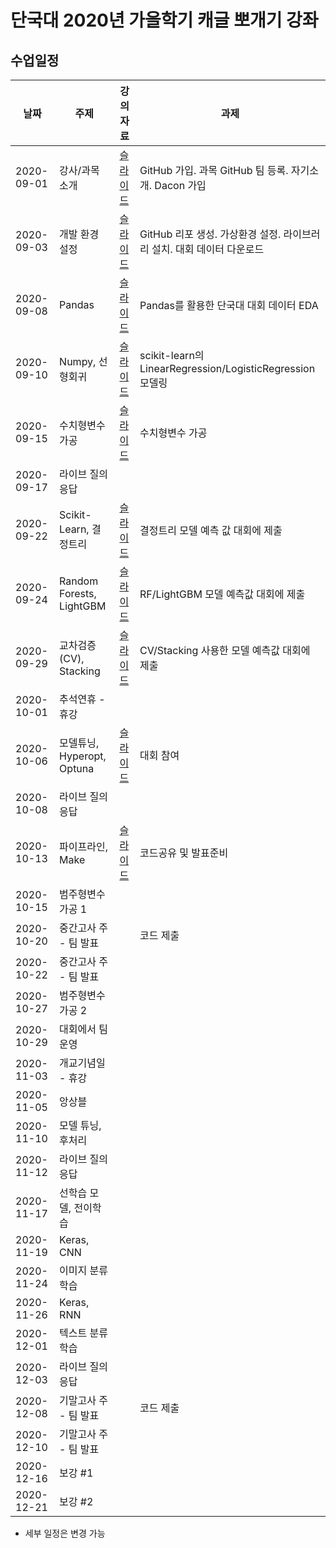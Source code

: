 # 단국대 2020년 가을학기 캐글 뽀개기 강좌

## 수업일정

| 날짜 | 주제 | 강의자료 | 과제 |
|-----|-----|--------|-----|
|2020-09-01| 강사/과목 소개 | [슬라이드](https://docs.google.com/presentation/d/1JY3LBjrSNqaQqJTe1FkR0Q7s_4viji7z11CepfLWFNw/edit?usp=sharing) | GitHub 가입. 과목 GitHub 팀 등록. 자기소개. Dacon 가입 |
|2020-09-03| 개발 환경 설정          | [슬라이드](https://docs.google.com/presentation/d/1GyEc1zvn-4NsSliYf-pidnFT-9MBwePl4Gq1qn2saT4/edit?usp=sharing)  | GitHub 리포 생성. 가상환경 설정. 라이브러리 설치. 대회 데이터 다운로드 |
|2020-09-08| Pandas               | [슬라이드](https://docs.google.com/presentation/d/1MhnsZAV8SfLK9ob9gSMXN2Jil7ZjH-8mngH-Qec7bk8/edit?usp=sharing) | Pandas를 활용한 단국대 대회 데이터 EDA |
|2020-09-10| Numpy, 선형회귀        | [슬라이드](https://docs.google.com/presentation/d/1emLd1bVorVh9gfjJBd7ZNCbTxs3SZZOnaXx6aPwZNPQ/edit?usp=sharing) | scikit-learn의 LinearRegression/LogisticRegression 모델링  |
|2020-09-15| 수치형변수 가공          | [슬라이드](https://docs.google.com/presentation/d/1-1xdhujxVu-2Q_sVEa6AZKqxij3PiBL3ZPm4H_MTaMs/edit?usp=sharing) | 수치형변수 가공 |
|2020-09-17| 라이브 질의응답          |  |  |
|2020-09-22| Scikit-Learn, 결정트리 | [슬라이드](https://docs.google.com/presentation/d/1c4mg_b1zYxvZw4UrodwmgJXNZw9nv0u9Mjy_oZ6Lmds/edit?usp=sharing) | 결정트리 모델 예측 값 대회에 제출 |
|2020-09-24| Random Forests, LightGBM | [슬라이드](https://docs.google.com/presentation/d/1IInmro1RSGs0nsfMxDCct_DBGRmrvzUPW4r4qRLp24U/edit?usp=sharing) | RF/LightGBM 모델 예측값 대회에 제출 |
|2020-09-29| 교차검증 (CV), Stacking | [슬라이드](https://docs.google.com/presentation/d/160j7GQEoMPFkKn0mjculI0TpkDRJIsNkggUuwlG_ouY/edit?usp=sharing) | CV/Stacking 사용한 모델 예측값 대회에 제출 |
|2020-10-01| 추석연휴 - 휴강          |  |  |
|2020-10-06| 모델튜닝, Hyperopt, Optuna | [슬라이드](https://docs.google.com/presentation/d/1Yy3s4nbwJPiZwSa73WRpWGQkhgnnEwfffhwJUYs2Ozk/edit?usp=sharing) | 대회 참여 |
|2020-10-08| 라이브 질의응답   |  |  |
|2020-10-13| 파이프라인, Make  | [슬라이드](https://docs.google.com/presentation/d/1aQztmEeidVqLjnGhu6LKcWo_VeOGacpRaaY3_gQ9CcA/edit?usp=sharing) | 코드공유 및 발표준비 |
|2020-10-15| 범주형변수 가공 1            |  |  |
|2020-10-20| 중간고사 주 - 팀 발표      |  | 코드 제출 |
|2020-10-22| 중간고사 주 - 팀 발표      |  |  |
|2020-10-27| 범주형변수 가공 2 |  |  |
|2020-10-29| 대회에서 팀 운영 |  |  |
|2020-11-03| 개교기념일 - 휴강 |  |  |
|2020-11-05| 앙상블 |  |  |
|2020-11-10| 모델 튜닝, 후처리 |  |  |
|2020-11-12| 라이브 질의응답 |  |  |
|2020-11-17| 선학습 모델, 전이학습 |  |  |
|2020-11-19| Keras, CNN |  |  |
|2020-11-24| 이미지 분류 학습 |  |  |
|2020-11-26| Keras, RNN |  |  |
|2020-12-01| 텍스트 분류 학습 |  |  |
|2020-12-03| 라이브 질의응답 |  |  |
|2020-12-08| 기말고사 주 - 팀 발표 |  | 코드 제출 |
|2020-12-10| 기말고사 주 - 팀 발표 |  |  |
|2020-12-16| 보강 #1 |  |  |
|2020-12-21| 보강 #2 |  |  |


* 세부 일정은 변경 가능
